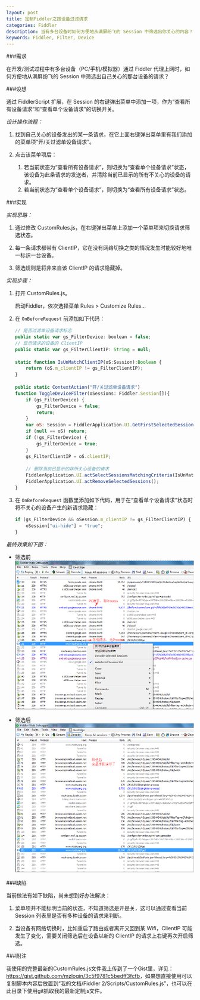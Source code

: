 ```yaml
---
layout: post
title: 定制Fiddler之按设备过滤请求
categories: Fiddler
description: 当有多台设备时如何方便地从满屏纷飞的 Session 中筛选出你关心的内容？
keywords: Fiddler, Filter, Device
---
```


###需求

在开发/测试过程中有多台设备（PC/手机/模拟器）通过 Fiddler 代理上网时，如何方便地从满屏纷飞的 Session 中筛选出自己关心的那台设备的请求？

###设想

通过 FiddlerScript 扩展，在 Session 的右键弹出菜单中添加一项，作为“查看所有设备请求”和“查看单个设备请求”的切换开关。

*设计操作流程：*

1. 找到自己关心的设备发出的某一条请求，在它上面右键弹出菜单里有我们添加的菜单项“开/关过滤单设备请求”。

2. 点击该菜单项后：
    1. 若当前状态为“查看所有设备请求”，则切换为“查看单个设备请求”状态，该设备为此条请求的发送者，并清除当前已显示的所有不关心的设备的请求。
    2. 若当前状态为“查看单个设备请求”，则切换为“查看所有设备请求”状态。

###实现

*实现思路：*

1. 通过修改 CustomRules.js，在右键弹出菜单上添加一个菜单项来切换请求筛选状态。

2. 每一条请求都带有 ClientIP，它在没有网络切换之类的情况发生时能较好地唯一标识一台设备。

3. 筛选规则是将非来自该 ClientIP 的请求隐藏掉。

*实现步骤：*

1. 打开 CustomRules.js。

    启动Fiddler，依次选择菜单 Rules > Customize Rules...

2. 在 `OnBeforeRequest` 前添加如下代码：

    ```js
    // 是否过滤单设备请求标志
    public static var gs_FilterDevice: boolean = false;
    // 显示请求的设备的 ClientIP
    public static var gs_FilterClientIP: String = null;

    static function IsUnMatchClientIP(oS:Session):Boolean {
        return (oS.m_clientIP != gs_FilterClientIP);
    }

    public static ContextAction("开/关过滤单设备请求")
    function ToggleDeviceFilter(oSessions: Fiddler.Session[]){
        if (gs_FilterDevice) {
            gs_FilterDevice = false;
            return;
        }
        var oS: Session = FiddlerApplication.UI.GetFirstSelectedSession();
        if (null == oS) return;
        if (!gs_FilterDevice) {
            gs_FilterDevice = true;
        }
        gs_FilterClientIP = oS.clientIP;

        // 删除当前已显示的非所关心设备的请求
        FiddlerApplication.UI.actSelectSessionsMatchingCriteria(IsUnMatchClientIP);
        FiddlerApplication.UI.actRemoveSelectedSessions();
    }
    ```

3. 在 `OnBeforeRequest` 函数里添加如下代码，用于在“查看单个设备请求”状态时将不关心的设备产生的新请求隐藏：

    ```js
    if (gs_FilterDevice && oSession.m_clientIP != gs_FilterClientIP) {
        oSession["ui-hide"] = "true";
    }
    ```

*最终效果如下图：*

* 筛选前
    ![](/images/posts/fiddler/fiddler-filter-by-device-before.png)

* 筛选后
    ![](/images/posts/fiddler/fiddler-filter-by-device-after.png)

###缺陷

当前做法有如下缺陷，尚未想到好办法解决：  

1. 菜单项并不能标明当前的状态，不知道筛选是开是关，这可以通过查看当前 Session 列表里是否有多种设备的请求来判断。

2. 当设备有网络切换时，比如重启了路由或者离开又回到某 Wifi，ClientIP 可能发生了变化，需要关闭筛选后在设备以新的 ClientIP 的请求上右键再次开启筛选。

###附注

我使用的完整最新的CustomRules.js文件我上传到了一个Gist里，详见：<https://gist.github.com/mzlogin/3c5f9781c5bedff3fcfb>，如果想直接使用可以复制脚本内容后放置到“我的文档/Fiddler 2/Scripts/CustomRules.js”，也可以在此目录下使用git抓取我的最新定制js文件。
